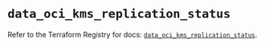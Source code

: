 # `data_oci_kms_replication_status`

Refer to the Terraform Registry for docs: [`data_oci_kms_replication_status`](https://registry.terraform.io/providers/hashicorp/oci/7.19.0/docs/data-sources/kms_replication_status).
